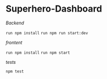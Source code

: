 # Superhero-Dashboard

*Backend*

`run npm install`
`run npm run start:dev`

*frontent*

`run npm install`
`run npm start`

*tests*

`npm test`
